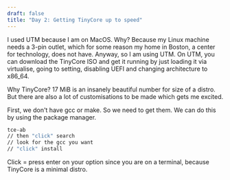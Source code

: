 ```yaml
---
draft: false
title: "Day 2: Getting TinyCore up to speed"
---
```


I used UTM because I am on MacOS. Why? Because my Linux machine needs a 3-pin outlet, which for some reason my home in Boston, a center for technology, does not have. Anyway, so I am using UTM. On UTM, you can download the TinyCore ISO and get it running by just loading it via virtualise, going to setting, disabling UEFI and changing architecture to x86_64. 

Why TinyCore? 17 MiB is an insanely beautiful number for size of a distro. But there are also a lot of customisations to be made which gets me excited. 

First, we don't have gcc or make. So we need to get them. We can do this by using the package manager. 

```bash
tce-ab
// then "click" search
// look for the gcc you want
// "click" install
```

Click = press enter on your option since you are on a terminal, because TinyCore is a minimal distro.
